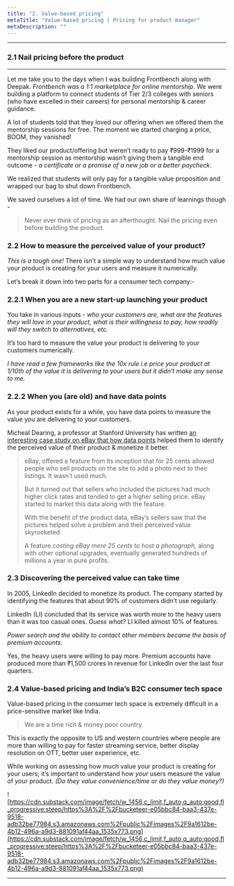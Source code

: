 ```yaml
---
title: "2. Value-based pricing"
metaTitle: "Value-based pricing | Pricing for product manager"
metaDescription: ""
---
```




---

### 2.1 Nail pricing before the product

---

Let me take you to the days when I was building Frontbench along with Deepak. *Frontbench was a 1:1 marketplace for online mentorship.* We were building a platform to connect students of Tier 2/3 colleges with seniors (who have excelled in their careers) for personal mentorship & career guidance.

A lot of students told that they loved our offering when we offered them the mentorship sessions for free. The moment we started charging a price, BOOM, they vanished!

They liked our product/offering but weren’t ready to pay ₹999-₹1999 for a mentorship session as mentorship wasn’t giving them a tangible end outcome - *a certificate or a promise of a new job or a better paycheck.* 

We realized that students will only pay for a tangible value proposition and wrapped our bag to shut down Frontbench.

We saved ourselves a lot of time. We had our own share of learnings though -

> Never ever think of pricing as an afterthought. Nail the pricing even before building the product.
> 

### 2.2 How to measure the perceived value of your product?

*This is a tough one!* There isn’t a simple way to understand how much value your product is creating for your users and measure it numerically.

Let’s break it down into two parts for a consumer tech company:-

### 2.2.1 When you are a new start-up launching your product

You take in various inputs - *who your customers are, what are the features they will love in your product, what is their willingness to pay, how readily will they switch to alternatives, etc.*

It’s too hard to measure the value your product is delivering to your customers numerically.

*I have read a few frameworks like the 10x rule i.e price your product at 1/10th of the value it is delivering to your users but it didn’t make any sense to me.*

### 2.2.2 When you (are old) and have data points

As your product exists for a while, you have data points to measure the value you are delivering to your customers.

Micheal Dearing, a professor at Stanford University has written [an interesting case study on eBay that how data points](https://www.sequoiacap.com/article/pricing-your-product/) helped them to identify the perceived value of their product & monetize it better.

> eBay, offered a feature from its inception that for 25 cents allowed people who sell products on the site to add a photo next to their listings. It wasn’t used much.
> 
> 
> But it turned out that sellers who included the pictures had much higher click rates and tended to get a higher selling price. eBay started to market this data along with the feature.
> 
> With the benefit of the product data,  eBay’s sellers saw that the pictures helped solve a problem and their perceived value skyrocketed.
> 
> A feature *costing eBay mere 25 cents to host a photograph,* along with other optional upgrades, eventually generated hundreds of millions a year in pure profits.
> 

### 2.3 Discovering the perceived value can take time

In 2005, LinkedIn decided to monetize its product. The company started by identifying the features that about 90% of customers didn’t use regularly.

LinkedIn (LI) concluded that its service was worth more to the heavy users than it was too casual ones. *Guess what?* LI killed almost 10% of features.

*Power search and the ability to contact other members became the basis of premium accounts.*

Yes, the heavy users were willing to pay more. Premium accounts have produced more than ₹1,500 crores in revenue for LinkedIn over the last four quarters.

### 2.4 Value-based pricing and India’s B2C consumer tech space

Value-based pricing in the consumer tech space is extremely difficult in a price-sensitive market like India.

> We are a time rich & money poor country.
> 

This is exactly the opposite to US and western countries where people are more than willing to pay for faster streaming service, better display resolution on OTT, better user experience, etc.

While working on assessing how much value your product is creating for your users; it’s important to understand how *your* users measure the value of *your* product. *(Do they value convenience/time or do they value money?)*

![https://cdn.substack.com/image/fetch/w_1456,c_limit,f_auto,q_auto:good,fl_progressive:steep/https%3A%2F%2Fbucketeer-e05bbc84-baa3-437e-9518-adb32be77984.s3.amazonaws.com%2Fpublic%2Fimages%2F9a1612be-4b12-496a-a9d3-881091af44aa_1535x773.png](https://cdn.substack.com/image/fetch/w_1456,c_limit,f_auto,q_auto:good,fl_progressive:steep/https%3A%2F%2Fbucketeer-e05bbc84-baa3-437e-9518-adb32be77984.s3.amazonaws.com%2Fpublic%2Fimages%2F9a1612be-4b12-496a-a9d3-881091af44aa_1535x773.png)

---


